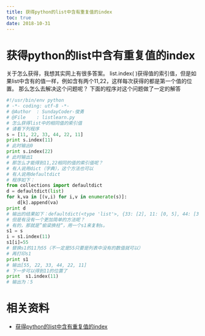 ```yaml
---
title: 获得python的list中含有重复值的index
toc: true
date: 2018-10-31
---
```


# 获得python的list中含有重复值的index

关于怎么获得，我想其实网上有很多答案。
list.index( )获得值的索引值，但是如果list中含有的值一样，例如含有两个11,22，这样每次获得的都是第一个值的位置。
那么怎么去解决这个问题呢？
下面的程序对这个问题做了一定的解答

```python
#!/usr/bin/env python
# -*- coding: utf-8 -*-
# @Author  : SundayCoder-俊勇
# @File    : listlearn.py
# 怎么获得list中的相同值的索引值
# 请看下列程序
s = [11, 22, 33, 44, 22, 11]
print s.index(11)
# 此时输出0
print s.index(22)
# 此时输出1
# 那怎么才能得到11,22相同的值的索引值呢？
# 有人说用dict（字典），这个方法也可以
# 有人说用defaultdict
# 程序如下：
from collections import defaultdict
d = defaultdict(list)
for k,va in [(v,i) for i,v in enumerate(s)]:
​    d[k].append(va)
print d
# 输出的结果如下：defaultdict(<type 'list'>, {33: [2], 11: [0, 5], 44: [3], 22: [1, 4]})
# 但是有没有一个更加简单的方法呢？
# 有的，那就是”偷梁换柱“，用一个s1来复制s。
s1 = s
i = s1.index(11)
s1[i]=55
# 替换s1的11为55（不一定是55只要是列表中没有的数值就可以）
# 再打印s1
print s1
# 输出[55, 22, 33, 44, 22, 11]
# 下一步可以得到11的位置了
print  s1.index(11)
# 输出为：5

```



# 相关资料

- [获得python的list中含有重复值的index](https://blog.csdn.net/qq_33094993/article/details/53584379)
